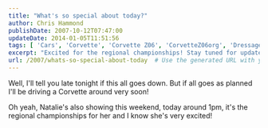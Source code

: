 ```yaml
---
title: "What's so special about today?"
author: Chris Hammond
publishDate: 2007-10-12T07:47:00
updateDate: 2014-01-05T11:51:56
tags: [ 'Cars', 'Corvette', 'Corvette Z06', 'CorvetteZ06org', 'Dressage' ]
excerpt: "Excited for the regional championships! Stay tuned for updates on driving a Corvette. Natalie competes today at 1pm. #RegionalChampionships #Corvette"
url: /2007/whats-so-special-about-today  # Use the generated URL with year
---
```

<P>Well, I'll tell you late tonight if this all goes down. But if all goes as planned I'll be driving a Corvette around very soon!</P> <P>Oh yeah, Natalie's also showing this weekend, today around 1pm, it's the regional championships for her and I know she's very excited!</P>

